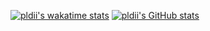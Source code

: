 [![pldii's wakatime stats](https://github-readme-stats.vercel.app/api/wakatime?username=pldii&show_icons=true&theme=synthwave)](https://github.com/anuraghazra/github-readme-stats)
[![pldii's GitHub stats](https://github-readme-stats.vercel.app/api?username=pldii&show_icons=true&theme=synthwave)](https://github.com/anuraghazra/github-readme-stats)
